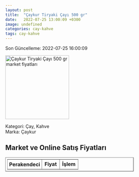 ```yaml
---
layout: post
title:  "Çaykur Tiryaki Çayı 500 gr"
date:   2022-07-25 13:00:09 +0300
image: undefined
categories: cay-kahve
tags: cay-kahve
---
```


Son Güncelleme: 2022-07-25 16:00:09

<img src="undefined" width="200" alt="Çaykur Tiryaki Çayı 500 gr market fiyatları" />

Kategori: Çay, Kahve
<br />
Marka: Çaykur

<h2>Market ve Online Satış Fiyatları</h2>

<table border="1" style="padding: 5px;width:80%;">
  <tr>
    <td style="padding: 5px;"><strong>Perakendeci</strong></td>
    <td><strong>Fiyat</strong></td>
    <td><strong>İşlem</strong></td>
  </tr>
  
</table>

